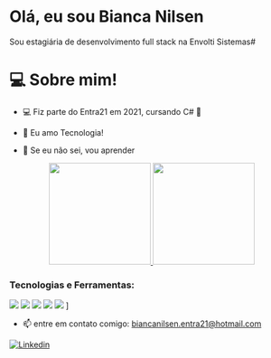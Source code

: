 

# Olá, eu sou Bianca Nilsen

Sou estagiária de desenvolvimento full stack na Envolti Sistemas#

#  💻  Sobre mim!


*  💻  Fiz parte do Entra21 em 2021, cursando C# 💙

*  💬  Eu amo Tecnologia!

*  🚀  Se eu não sei, vou aprender

<div align="center">
  <a href="https://github.com/biancanilsen">
  <img height="180em" src="https://github-readme-stats.vercel.app/api?username=biancanilsen&show_icons=true&theme=nightowl&include_all_commits=true&count_private=true"/>
  <img height="180em" src="https://github-readme-stats.vercel.app/api/top-langs/?username=biancanilsen&layout=compact&langs_count=7&theme=nightowl"/>
</div>






### [](https://github.com/BiancaNilsen/BiancaNilsen#tecnologias-e-ferramentas)Tecnologias e Ferramentas:

  
  [![](https://camo.githubusercontent.com/b9fe9f8e52c6fd30d814c24f3eb71cb09d7f5bc82d7f67a384055de93fdbb0bf/68747470733a2f2f696d672e69636f6e73382e636f6d2f636f6c6f722f34382f3030303030302f68746d6c2d352d2d76312e706e67)](https://camo.githubusercontent.com/b9fe9f8e52c6fd30d814c24f3eb71cb09d7f5bc82d7f67a384055de93fdbb0bf/68747470733a2f2f696d672e69636f6e73382e636f6d2f636f6c6f722f34382f3030303030302f68746d6c2d352d2d76312e706e67)  [![](https://camo.githubusercontent.com/dc75aee770dff630309493116eeebd6a39c7042e4e94780a5e6c8f107bebe76f/68747470733a2f2f696d672e69636f6e73382e636f6d2f636f6c6f722f34382f3030303030302f637373332e706e67)](https://camo.githubusercontent.com/dc75aee770dff630309493116eeebd6a39c7042e4e94780a5e6c8f107bebe76f/68747470733a2f2f696d672e69636f6e73382e636f6d2f636f6c6f722f34382f3030303030302f637373332e706e67)  [ ![](https://camo.githubusercontent.com/bc60041f5ea7b022c6419b73a15aaac12a2ede682867ec0d3e3c9ec374dce54b/68747470733a2f2f696d672e69636f6e73382e636f6d2f636f6c6f722f34382f3030303030302f6769742e706e67)](https://camo.githubusercontent.com/bc60041f5ea7b022c6419b73a15aaac12a2ede682867ec0d3e3c9ec374dce54b/68747470733a2f2f696d672e69636f6e73382e636f6d2f636f6c6f722f34382f3030303030302f6769742e706e67)  [ ![](https://camo.githubusercontent.com/c80e85f44dce04441e9e4ad21e93a1484018683d4a1d330057916f471f8b0f28/68747470733a2f2f696d672e69636f6e73382e636f6d2f636f6c6f722f34382f3030303030302f747970657363726970742e706e67)](https://camo.githubusercontent.com/c80e85f44dce04441e9e4ad21e93a1484018683d4a1d330057916f471f8b0f28/68747470733a2f2f696d672e69636f6e73382e636f6d2f636f6c6f722f34382f3030303030302f747970657363726970742e706e67)  ![](https://camo.githubusercontent.com/ee68259d96c84767b3644d8f6e45c50951d16e608afa84b9a55a6f90a4907fff/68747470733a2f2f696d672e69636f6e73382e636f6d2f666c75656e63792f34382f3030303030302f6e6f64652d6a732e706e67) 
]

* 📫 entre em contato comigo: biancanilsen.entra21@hotmail.com	

[ ![Linkedin]( https://camo.githubusercontent.com/b6cd5dc1990df646d6806da6dda7dd7311a547179c6cf3f9f6701ebee5b2e5b8/68747470733a2f2f696d672e736869656c64732e696f2f62616467652f6c696e6b6564696e2d3030373742353f6c6f676f3d6c696e6b6564696e266c6f676f436f6c6f723d7768697465267374796c653d666f722d7468652d6261646765 ) ]( www.linkedin.com/in/bianca-nilsen-b1607a200)  

